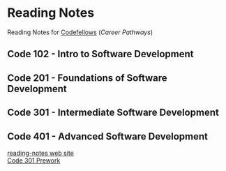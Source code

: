 # Reading Notes

Reading Notes for [Codefellows](https://codefellows.github.io/common_curriculum/prep_work/Setup_Readings) (_Career Pathways_)

## Code 102 - Intro to Software Development

## Code 201 - Foundations of Software Development

## Code 301 - Intermediate Software Development

## Code 401 - Advanced Software Development

[reading-notes web site](https://idcargill.github.io/reading-notes/) <br>
[Code 301 Prework](https://idcargill.github.io/reading-notes/Prework301)
